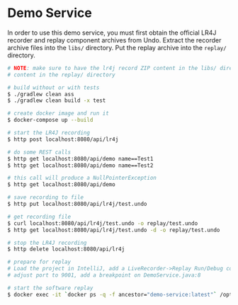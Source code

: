 # Demo Service

In order to use this demo service, you must first obtain the official LR4J recorder and replay component archives from Undo. Extract the recorder archive files into the `libs/` directory. Put the replay archive into the `replay/` directory.

```bash
# NOTE: make sure to have the lr4j record ZIP content in the libs/ directory and the replay ZIP
# content in the replay/ directory

# build without or with tests
$ ./gradlew clean ass
$ ./gradlew clean build -x test

# create docker image and run it
$ docker-compose up --build

# start the LR4J recording
$ http post localhost:8080/api/lr4j

# do some REST calls
$ http get localhost:8080/api/demo name==Test1
$ http get localhost:8080/api/demo name==Test2

# this call will produce a NullPointerException
$ http get localhost:8080/api/demo

# save recording to file
$ http put localhost:8080/api/lr4j/test.undo

# get recording file
$ curl localhost:8080/api/lr4j/test.undo -o replay/test.undo
$ http get localhost:8080/api/lr4j/test.undo -d -o replay/test.undo 

# stop the LR4J recording
$ http delete localhost:8080/api/lr4j 

# prepare for replay
# Load the project in IntelliJ, add a LiveRecorder->Replay Run/Debug configuration,
# adjust port to 9001, add a breakpoint on DemoService.java:8

# start the software replay
$ docker exec -it `docker ps -q -f ancestor="demo-service:latest"` /opt/payara/replay/lr4j/lr4j_replay -p 9001 -i /opt/payara/replay/test.undo
```
